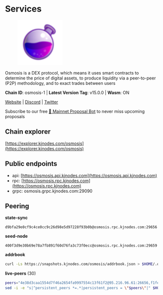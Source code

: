 # Services

<figure><img src="https://raw.githubusercontent.com/kj89/cosmos-images/main/logos/osmosis.png" width="150" alt=""><figcaption></figcaption></figure>

Osmosis is a DEX protocol, which means it uses smart contracts  to determine the price of digital assets, to produce liquidity  via a peer-to-peer (P2P) methodology, and to exact trades between users

**Chain ID**: osmosis-1 | **Latest Version Tag**: v15.0.0 | **Wasm**: ON

[Website](https://osmosis.zone) | [Discord](https://discord.gg/osmosis) | [Twitter](https://twitter.com/osmosiszone)



Subscribe to our free [🤖 Mainnet Proposal Bot](https://t.me/kjnodes_proposal_bot) to never miss upcoming proposals


## Chain explorer
[https://explorer.kjnodes.com/osmosis](https://explorer.kjnodes.com/osmosis)

## Public endpoints

* api: [https://osmosis.api.kjnodes.com](https://osmosis.api.kjnodes.com)
* rpc: [https://osmosis.rpc.kjnodes.com](https://osmosis.rpc.kjnodes.com)
* grpc: osmosis.grpc.kjnodes.com:29090

## Peering

**state-sync**

```text
d9bfa29e0cf9c4ce0cc9c26d98e5d97228f93b0b@osmosis.rpc.kjnodes.com:29656
```

**seed-node**

```text
400f3d9e30b69e78a7fb891f60d76fa3c73f0ecc@osmosis.rpc.kjnodes.com:29659
```

**addrbook**
```bash
curl -Ls https://snapshots.kjnodes.com/osmosis/addrbook.json > $HOME/.osmosisd/config/addrbook.json
```

**live-peers** (30)
```bash
peers="4e38d3caa1554d7f46a2654fa9997554c13f61f2@95.216.96.61:26656,f1fe0a080d561d37a94bea6022cbc0972395a0f4@65.108.121.190:2000,31d2c86f7957e2db91297e54c3b0456ea06c2250@173.67.177.115:26656,d9bfa29e0cf9c4ce0cc9c26d98e5d97228f93b0b@65.109.88.38:29656,913e9db0332df1152e5afe032ab81bdb65e3f91c@110.11.23.44:26656,34340a9151d4a97a850d2cd64d8778279faf3f96@194.163.181.100:26656,8a0caf4581f135b1468408ec398d94573da02e8c@198.244.202.140:26656,5bda7b3070d62b4ddbea815e8bea6c6e9548d17d@65.108.140.115:26656,3226b67b2bb9da41b633392a785e87e8f6749939@162.55.245.149:12000,c257db7b3a7f61688c6452d1e9dcfb3034e54fe8@143.198.98.144:26656,4cccbb26639559c39f44758d246c5ed928f7717f@176.9.19.66:26656,ef573bd8b519f9572798444f6c229ab0a3204bb8@5.9.94.24:26656,f96947493f1edd08058afaeaef8f5830cc70b8f2@15.204.197.10:26656,f9bfc7f25f63bd7e392fbe5465126b311465cbce@65.108.78.186:26656,8a210f1bcfc9015a7bc18dcc5add29c0dce3f2dc@95.217.70.58:26656,f25a9d4030f22a93d1b3fe1d8ed57437793bd85c@195.14.6.2:26656,65f51ebf46256d829ae5903e9faf31dae35bdf46@65.109.64.245:26656,c0c2c6ff9e456dc31c7f697c81168267dbb49339@34.83.112.45:26656,6acf893525c9c43dee575dc23fcab3aa1523ea87@74.118.136.232:26656,024a615ea051461357046c00f67eac6300b03215@65.108.128.240:26656,1990bfb9135023ca697bbb8a8d0defb6e4669478@211.219.19.74:26656,236a60841401f53c28f7609ea50ea88feb259a1e@5.9.100.51:36656,c61bf85fd330bb702b1f13f58dd3cf83c5363bf2@149.56.26.22:26656,807eda3abecff79df294d127cf58d6d5e07393ee@67.209.54.21:26656,a5ce326c6a5b78ef57d5121825e041a3cba94146@142.132.202.98:26656,747d01891a83d6f759d88f9be07159c268b584b0@141.95.65.98:26656,daa8a67c0641ab7017ed9ae1616ce24bd922030d@45.143.196.110:12556,a50c8dcd0e83032b5e29d5c5beef6e54ddafb508@35.83.253.164:26656,4b8652191ae9f4fa462ed31713f7796630486110@46.137.178.175:26656,c13125d0a7430de9448c97eea231e7dcab897df5@188.34.191.2:26756"
sed -i -e "s|^persistent_peers *=.*|persistent_peers = \"$peers\"|" $HOME/.osmosisd/config/config.toml
```
